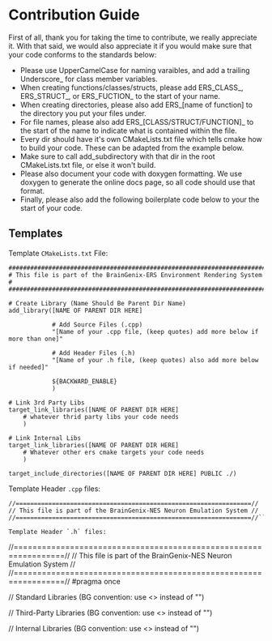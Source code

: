# Contribution Guide
First of all, thank you for taking the time to contribute, we really appreciate it.
With that said, we would also appreciate it if you would make sure that your code conforms to the standards below:

- Please use UpperCamelCase for naming varaibles, and add a trailing Underscore_ for class member variables.
- When creating functions/classes/structs, please add ERS_CLASS_, ERS_STRUCT_, or ERS_FUCTION_ to the start of your name.
- When creating directories, please also add ERS_[name of function] to the directory you put your files under.
- For file names, please also add ERS_[CLASS/STRUCT/FUNCTION]_ to the start of the name to indicate what is contained within the file.
- Every dir should have it's own CMakeLists.txt file which tells cmake how to build your code. These can be adapted from the example below.
- Make sure to call add_subdirectory with that dir in the root CMakeLists.txt file, or else it won't build.
- Please also document your code with doxygen formatting. We use doxygen to generate the online docs page, so all code should use that format.
- Finally, please also add the following boilerplate code below to your the start of your code.

## Templates

Template `CMakeLists.txt` File:

```
########################################################################
# This file is part of the BrainGenix-ERS Environment Rendering System #
########################################################################

# Create Library (Name Should Be Parent Dir Name)
add_library([NAME OF PARENT DIR HERE]

            # Add Source Files (.cpp)
            "[Name of your .cpp file, (keep quotes) add more below if more than one]"

            # Add Header Files (.h)
            "[Name of your .h file, (keep quotes) also add more below if needed]"

            ${BACKWARD_ENABLE}
            )

# Link 3rd Party Libs
target_link_libraries([NAME OF PARENT DIR HERE]
    # whatever thrid party libs your code needs
    )

# Link Internal Libs
target_link_libraries([NAME OF PARENT DIR HERE]
    # Whatever other ers cmake targets your code needs
    )

target_include_directories([NAME OF PARENT DIR HERE] PUBLIC ./)
```

Template Header `.cpp` files:
```
//=================================================================//
// This file is part of the BrainGenix-NES Neuron Emulation System //
//=================================================================//```

Template Header `.h` files:

```
//=================================================================//
// This file is part of the BrainGenix-NES Neuron Emulation System //
//=================================================================//
#pragma once


// Standard Libraries (BG convention: use <> instead of "")

// Third-Party Libraries (BG convention: use <> instead of "")

// Internal Libraries (BG convention: use <> instead of "")
```
